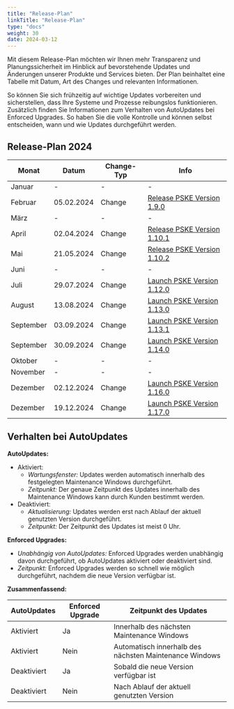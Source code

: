 ```yaml
---
title: "Release-Plan"
linkTitle: "Release-Plan"
type: "docs"
weight: 30
date: 2024-03-12
---
```


Mit diesem Release-Plan möchten wir Ihnen mehr Transparenz und Planungssicherheit im Hinblick auf bevorstehende Updates und Änderungen unserer Produkte und Services bieten. Der Plan beinhaltet eine Tabelle mit Datum, Art des Changes und relevanten Informationen.

So können Sie sich frühzeitig auf wichtige Updates vorbereiten und sicherstellen, dass Ihre Systeme und Prozesse reibungslos funktionieren. Zusätzlich finden Sie Informationen zum Verhalten von AutoUpdates bei Enforced Upgrades. So haben Sie die volle Kontrolle und können selbst entscheiden, wann und wie Updates durchgeführt werden.

## Release-Plan 2024

| Monat | Datum | Change-Typ | Info |
| --- | --- | --- | --- |
| Januar | - | - | - |
| Februar | 05.02.2024 | Change | [Release PSKE Version 1.9.0](https://docs.plusserver.com/de/container/managed-kubernetes/releasenotes/notes/1-9-0/) |
| März | - | - | - |
| April | 02.04.2024 | Change | [Release PSKE Version 1.10.1](https://docs.plusserver.com/de/container/managed-kubernetes/releasenotes/notes/1-10-1/) |
| Mai | 21.05.2024 | Change | [Release PSKE Version 1.10.2](https://docs.plusserver.com/de/container/managed-kubernetes/releasenotes/notes/1-10-2/) |
| Juni | - | - | - |
| Juli | 29.07.2024 | Change | [Launch PSKE Version 1.12.0](https://docs.plusserver.com/de/container/managed-kubernetes/releasenotes/notes/1-12-0/) |
| August| 13.08.2024 | Change | [Launch PSKE Version 1.13.0](https://docs.plusserver.com/de/container/managed-kubernetes/releasenotes/notes/1-13-0/) |
| September | 03.09.2024 | Change | [Launch PSKE Version 1.13.1](https://docs.plusserver.com/de/container/managed-kubernetes/releasenotes/notes/1-13-1/) |
| September | 30.09.2024 | Change | [Launch PSKE Version 1.14.0](https://docs.plusserver.com/de/container/managed-kubernetes/releasenotes/notes/1-14-0/) |
| Oktober | - | - | - |
| November | - | - | - |
| Dezember | 02.12.2024 | Change | [Launch PSKE Version 1.16.0](https://docs.plusserver.com/en/container/managed-kubernetes/releasenotes/notes/1-16-0/) |
| Dezember | 19.12.2024 | Change | [Launch PSKE Version 1.17.0](https://status.plusserver.com/incidents/w8s3wqf2w01j) |

## Verhalten bei AutoUpdates

**AutoUpdates:**
- Aktiviert:
  - *Wartungsfenster:* Updates werden automatisch innerhalb des festgelegten Maintenance Windows durchgeführt.
  - *Zeitpunkt:* Der genaue Zeitpunkt des Updates innerhalb des Maintenance Windows kann durch Kunden bestimmt werden.
- Deaktiviert:
  - *Aktualisierung:* Updates werden erst nach Ablauf der aktuell genutzten Version durchgeführt.
  - *Zeitpunkt:* Der Zeitpunkt des Updates ist meist 0 Uhr.

**Enforced Upgrades:**
- *Unabhängig von AutoUpdates:* Enforced Upgrades werden unabhängig davon durchgeführt, ob AutoUpdates aktiviert oder deaktiviert sind.
- *Zeitpunkt:* Enforced Upgrades werden so schnell wie möglich durchgeführt, nachdem die neue Version verfügbar ist.

**Zusammenfassend:**

| AutoUpdates | Enforced Upgrade | Zeitpunkt des Updates |
| --- | --- | --- |
| Aktiviert | Ja | Innerhalb des nächsten Maintenance Windows |
| Aktiviert | Nein | Automatisch innerhalb des nächsten Maintenance Windows |
| Deaktiviert | Ja | Sobald die neue Version verfügbar ist |
| Deaktiviert | Nein | Nach Ablauf der aktuell genutzten Version |
